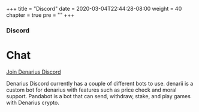 +++
title = "Discord"
date = 2020-03-04T22:44:28-08:00
weight = 40
chapter = true
pre = "<b></b>"
+++

### Discord

# Chat
[Join Denarius Discord](https://discord.gg/mDTM3JN)  

Denarius Discord currently has a couple of different bots to use. denarii is a custom bot for denarius with features such as price check and moral support. Pandabot is a bot that can send, withdraw, stake, and play games with Denarius crypto.
